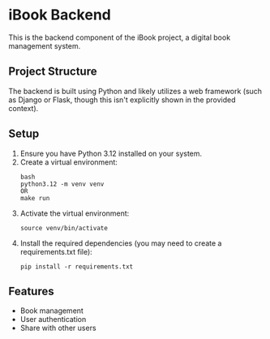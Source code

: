 # iBook Backend

This is the backend component of the iBook project, a digital book management system.

## Project Structure

The backend is built using Python and likely utilizes a web framework (such as Django or Flask, though this isn't explicitly shown in the provided context).

## Setup

1. Ensure you have Python 3.12 installed on your system.
2. Create a virtual environment:
   ```
   bash
   python3.12 -m venv venv
   OR
   make run
   ```
3. Activate the virtual environment:
   ```
   source venv/bin/activate
   ```
4. Install the required dependencies (you may need to create a requirements.txt file):
   ```
   pip install -r requirements.txt
   ```  

## Features
- Book management
- User authentication
- Share with other users
